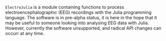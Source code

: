 `ElectroJulia` is a module containing functions to process electroencephalographic (EEG) recordings with the Julia programming language. The software is in pre-alpha status, it is here in the hope that it may be useful to someone looking into analysing EEG data with Julia. However, currently the software unsupported, and radical API changes can occurr at any time. 